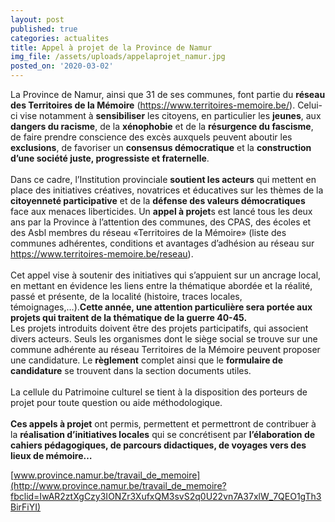 ```yaml
---
layout: post
published: true
categories: actualites
title: Appel à projet de la Province de Namur
img_file: /assets/uploads/appelaprojet_namur.jpg
posted_on: '2020-03-02'
---
```

La Province de Namur, ainsi que 31 de ses communes, font partie du **réseau des Territoires de la Mémoire** (<https://www.territoires-memoire.be/>). Celui-ci vise notamment à **sensibiliser** les citoyens, en particulier les **jeunes**, aux **dangers du racisme**, de la **xénophobie** et de la **résurgence du fascisme**, de faire prendre conscience des excès auxquels peuvent aboutir les **exclusions**, de favoriser un **consensus démocratique** et la **construction d’une société juste, progressiste et fraternelle**.\
\
Dans ce cadre, l’Institution provinciale **soutient les acteurs** qui mettent en place des initiatives créatives, novatrices et éducatives sur les thèmes de la **citoyenneté participative** et de la **défense des valeurs démocratiques** face aux menaces liberticides. Un **appel à projet**s est lancé tous les deux ans par la Province à l’attention des communes, des CPAS, des écoles et des Asbl membres du réseau «Territoires de la Mémoire» (liste des communes adhérentes, conditions et avantages d’adhésion au réseau sur <https://www.territoires-memoire.be/reseau>).\
\
Cet appel vise à soutenir des initiatives qui s’appuient sur un ancrage local, en mettant en évidence les liens entre la thématique abordée et la réalité, passé et présente, de la localité (histoire, traces locales, témoignages,…).**Cette année, une attention particulière sera portée aux projets qui traitent de la thématique de la guerre 40-45.**\
Les projets introduits doivent être des projets participatifs, qui associent divers acteurs. Seuls les organismes dont le siège social se trouve sur une commune adhérente au réseau Territoires de la Mémoire peuvent proposer une candidature. Le **règlement** complet ainsi que le **formulaire de candidature** se trouvent dans la section documents utiles.\
\
La cellule du Patrimoine culturel se tient à la disposition des porteurs de projet pour toute question ou aide méthodologique.\
\
**Ces appels à projet** ont permis, permettent et permettront de contribuer à la **réalisation d’initiatives locales** qui se concrétisent par **l’élaboration de cahiers pédagogiques, de parcours didactiques, de voyages vers des lieux de mémoire…**

[www.province.namur.be/​travail_de_memoire](http://www.province.namur.be/travail_de_memoire?fbclid=IwAR2ztXgCzy3IONZr3XufxQM3svS2q0U22vn7A37xlW_7QEO1gTh3BirFiYI)
